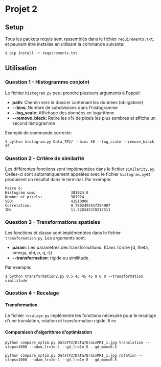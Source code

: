 # Projet 2

## Setup

Tous les packets requis sont rassemblés dans le fichier `requirements.txt`, et peuvent être installés en utilisant la commande suivante:

```
$ pip install -r requirements.txt
```

## Utilisation

### Question 1 - Histogramme conjoint

Le fichier `histogram.py` peut prendre plusieurs arguments à l'appel:
* **path**: Chemin vers le dossier contenant les données (obligatoire)
* **--bins**: Nombre de subdivisions dans l'histogramme
* **--log_scale**: Affichage des données en logarithme
* **--remove_black**: Retire les x% de pixels les plus sombres et affiche un second histogramme

Exemple de commande correcte:

```
$ python histogram.py Data_TP2/ --bins 50 --log_scale --remove_black 95
```

### Question 2 - Critère de similarité

Les différentes fonctions sont implémentées dans le fichier `similarity.py`. Celles-ci sont automatiquement appelées avec le fichier `histogram.py`et produisent un résultat dans le terminal. Par exemple:

````
Paire 6:
Histogram sum:                381924.0
Number of pixels:             381924
SSD:                          42510000
Correlation:                  0.7802495447254987
IM:                           11.320345378217311
````
### Question 3 - Transformations spatiales

Les fonctions et classe sont implémentées dans le fichier `transformation.py`. Les arguments sont:
* **param**: Les paramètres des transformations. (Dans l'ordre [d, theta, omega, phi, p, q, r])
* **--transformation**: rigide ou similitude.

Par exemple:
````
$ python transformation2.py 0.5 45 45 45 0 0 0 --transformation similitude
````



### Question 4 - Recalage

#### Transformation 

Le fichier ``recalage.py`` implémente les fonctions nécesaire pour le recalage d'une translation, rotation et transformation rigide.
Il es


#### Comparaison d'algorithme d'optimisation

````
python compare_optim.py DataTP2/Data/BrainMRI_1.jpg translation --steps=1000 --adam_lr=1e-1 --gd_lr=1e-8 --gd_mom=0.5
````

````
python compare_optim.py DataTP2/Data/BrainMRI_1.jpg rotation --steps=1000 --adam_lr=1e-1 --gd_lr=1e-8 --gd_mom=0.5
````
